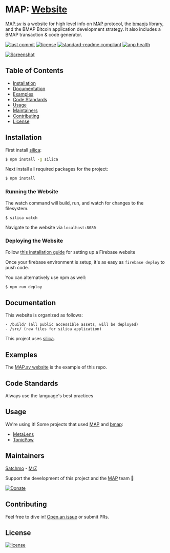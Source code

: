 # MAP: [Website](https://map.sv/?affiliate=$satchmo)
[MAP.sv](https://map.sv/?affiliate=$satchmo) is a website for high level info on [MAP](https://github.com/rohenaz/map) protocol, the [bmapjs](https://github.com/rohenaz/bmap) library, and the BMAP Bitcoin application development strategy. It also includes a BMAP transaction & code generator.

[![last commit](https://img.shields.io/github/last-commit/rohenaz/map.sv.svg?style=flat)](https://github.com/rohenaz/map.sv/commits/master)
[![license](https://img.shields.io/badge/license-Open%20BSV-brightgreen.svg?style=flat)](/LICENSE)
[![standard-readme compliant](https://img.shields.io/badge/standard--readme-OK-green.svg?style=flat)](https://github.com/RichardLitt/standard-readme)
[![app health](https://img.shields.io/website-up-down-green-red/https/map.sv.svg?label=status)](https://map.sv/?affiliate=$satchmo)

[![Screenshot](.github/images/website-example.gif)](https://map.sv/?affiliate=$satchmo)

## Table of Contents
- [Installation](#installation)
- [Documentation](#documentation)
- [Examples](#examples)
- [Code Standards](#code-standards)
- [Usage](#usage)
- [Maintainers](#maintainers)
- [Contributing](#contributing)
- [License](#license)

## Installation
First install [silica](https://github.com/BakedSoftware/silica):
```bash
$ npm install -g silica
```  

Next install all required packages for the project:
```bash
$ npm install
``` 

### Running the Website
The watch command will build, run, and watch for changes to the filesystem.

```bash
$ silica watch
```  

Navigate to the website via `localhost:8080`

### Deploying the Website
Follow [this installation guide](https://github.com/rohenaz/allaboard-faucet#installation) for setting up a Firebase website

Once your firebase environment is setup, it's as easy as `firebase deploy` to push code.

You can alternatively use npm as well:
```bash
$ npm run deploy
```

## Documentation
This website is organized as follows:
```
- /build/ (all public accessible assets, will be deployed)
- /src/ (raw files for silica application)
``` 

This project uses [silica](https://github.com/BakedSoftware/silica).

## Examples
The [MAP.sv website](https://map.sv/?affiliate=$satchmo) is the example of this repo.

## Code Standards
Always use the language's best practices

## Usage
We're using it! Some projects that used [MAP](https://github.com/rohenaz/map) and [bmap](https://github.com/rohenaz/bmap):
- [MetaLens](https://metalens.allaboard.cash/?affiliate=$satchmo)
- [TonicPow](https://tonicpow.com/?affiliate=$satchmo)

## Maintainers
[Satchmo](https://github.com/rohenaz) - [MrZ](https://github.com/mrz1836)

Support the development of this project and the [MAP](https://map.sv/?affiliate=$satchmo) team 🙏

[![Donate](https://img.shields.io/badge/donate-bitcoin%20SV-brightgreen.svg)](http://handcash.to/$satchmo)

## Contributing
Feel free to dive in! [Open an issue](https://github.com/rohenaz/map.sv/issues/new) or submit PRs.

## License
[![license](https://img.shields.io/badge/license-Open%20BSV-brightgreen.svg?style=flat)](/LICENSE)